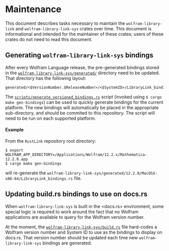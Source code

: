 # Maintenance

This document describes tasks necessary to maintain the `wolfram-library-link` and
`wolfram-library-link-sys` crates over time. This document is informational and intended
for the maintainer of these crates; users of these crates do not need to read this
document.

## Generating `wolfram-library-link-sys` bindings

After every Wolfram Language release, the pre-generated bindings stored in the
[`wolfram-library-link-sys/generated/`](../wolfram-library-link-sys/generated/) directory
need to be updated. That directory has the following layout:

```text
generated/<$VersionNumber.$ReleaseNumber>/<$SystemID>/LibraryLink_bindings.rs
```

The [`scripts/generate_versioned_bindings.rs`](../scripts/generate_versioned_bindings.rs)
script (invoked using `$ cargo make gen-bindings`) can be used to quickly generate bindings
for the current platform. The new bindings will automatically be placed in the appropriate
sub-directory, and should be commited to this repository. The script will need to be run
on each supported platform.

#### Example

From the `RustLink` repository root directory:

```
$ export WOLFRAM_APP_DIRECTORY=/Applications/Wolfram/12.2.x/Mathematica-12.2.0.app
$ cargo make gen-bindings
```

will re-generate the `wolfram-library-link-sys/generated/12.2.0/MacOSX-x86-64/LibraryLink_bindings.rs`
file.

## Updating build.rs bindings to use on docs.rs

When `wolfram-library-link-sys` is built in the <docs.rs> environment, some special logic
is required to work around the fact that no Wolfram applications are available to query
for the Wolfram version number.

At the moment, the [`wolfram-library-link-sys/build.rs`](../wolfram-library-link-sys/build.rs)
file hard-codes a Wolfram version number and System ID to use as the bindings to display
on docs.rs. That version number should be updated each time new `wolfram-library-link-sys`
bindings are generated.